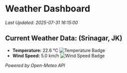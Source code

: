 
# Weather Dashboard

_Last Updated: 2025-07-31 16:15:00_

## Current Weather Data: (Srinagar, JK)
- **Temperature:** 22.6 °C ![Temperature Badge](https://img.shields.io/badge/Temperature-Medium%20Temp-green)
- **Wind Speed:** 5.0 km/h ![Wind Speed Badge](https://img.shields.io/badge/Wind%20Speed-Light%20Wind-blue)

*Powered by Open-Meteo API*
